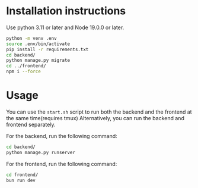 # Installation instructions

Use python 3.11 or later and Node 19.0.0 or later.

```bash
python -m venv .env
source .env/bin/activate
pip install -r requirements.txt
cd backend/
python manage.py migrate
cd ../frontend/
npm i --force
```


# Usage

You can use the `start.sh` script to run both the backend and the frontend at the same time(requires tmux)
Alternatively, you can run the backend and frontend separately.

For the backend, run the following command:

```bash
cd backend/
python manage.py runserver
```

For the frontend, run the following command:

```bash
cd frontend/
bun run dev
```

